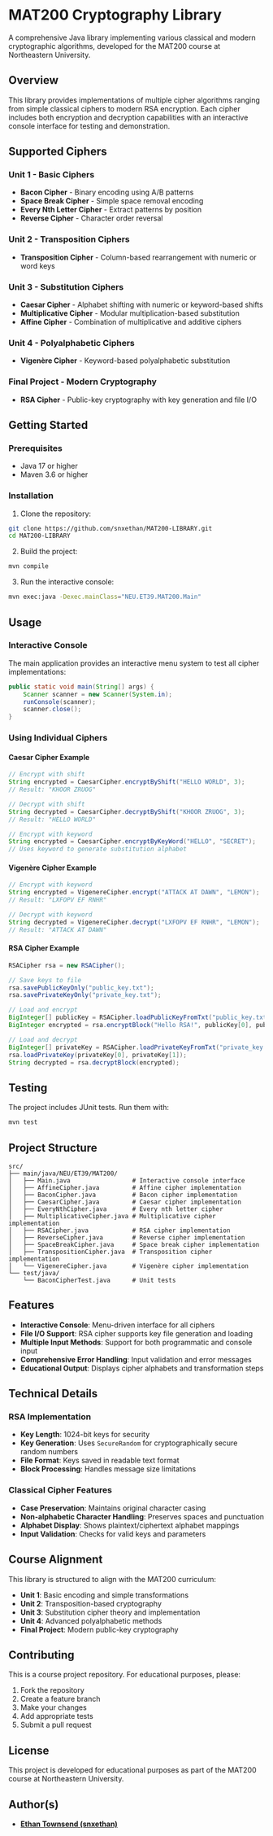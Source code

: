 # MAT200 Cryptography Library

A comprehensive Java library implementing various classical and modern cryptographic algorithms, developed for the MAT200 course at Northeastern University.

## Overview

This library provides implementations of multiple cipher algorithms ranging from simple classical ciphers to modern RSA encryption. Each cipher includes both encryption and decryption capabilities with an interactive console interface for testing and demonstration.

## Supported Ciphers

### Unit 1 - Basic Ciphers
- **Bacon Cipher** - Binary encoding using A/B patterns
- **Space Break Cipher** - Simple space removal encoding
- **Every Nth Letter Cipher** - Extract patterns by position
- **Reverse Cipher** - Character order reversal

### Unit 2 - Transposition Ciphers
- **Transposition Cipher** - Column-based rearrangement with numeric or word keys

### Unit 3 - Substitution Ciphers
- **Caesar Cipher** - Alphabet shifting with numeric or keyword-based shifts
- **Multiplicative Cipher** - Modular multiplication-based substitution
- **Affine Cipher** - Combination of multiplicative and additive ciphers

### Unit 4 - Polyalphabetic Ciphers
- **Vigenère Cipher** - Keyword-based polyalphabetic substitution

### Final Project - Modern Cryptography
- **RSA Cipher** - Public-key cryptography with key generation and file I/O

## Getting Started

### Prerequisites
- Java 17 or higher
- Maven 3.6 or higher

### Installation

1. Clone the repository:
```bash
git clone https://github.com/snxethan/MAT200-LIBRARY.git
cd MAT200-LIBRARY
```

2. Build the project:
```bash
mvn compile
```

3. Run the interactive console:
```bash
mvn exec:java -Dexec.mainClass="NEU.ET39.MAT200.Main"
```

## Usage

### Interactive Console
The main application provides an interactive menu system to test all cipher implementations:

```java
public static void main(String[] args) {
    Scanner scanner = new Scanner(System.in);
    runConsole(scanner);
    scanner.close();
}
```

### Using Individual Ciphers

#### Caesar Cipher Example
```java
// Encrypt with shift
String encrypted = CaesarCipher.encryptByShift("HELLO WORLD", 3);
// Result: "KHOOR ZRUOG"

// Decrypt with shift
String decrypted = CaesarCipher.decryptByShift("KHOOR ZRUOG", 3);
// Result: "HELLO WORLD"

// Encrypt with keyword
String encrypted = CaesarCipher.encryptByKeyWord("HELLO", "SECRET");
// Uses keyword to generate substitution alphabet
```

#### Vigenère Cipher Example
```java
// Encrypt with keyword
String encrypted = VigenereCipher.encrypt("ATTACK AT DAWN", "LEMON");
// Result: "LXFOPV EF RNHR"

// Decrypt with keyword
String decrypted = VigenereCipher.decrypt("LXFOPV EF RNHR", "LEMON");
// Result: "ATTACK AT DAWN"
```

#### RSA Cipher Example
```java
RSACipher rsa = new RSACipher();

// Save keys to file
rsa.savePublicKeyOnly("public_key.txt");
rsa.savePrivateKeyOnly("private_key.txt");

// Load and encrypt
BigInteger[] publicKey = RSACipher.loadPublicKeyFromTxt("public_key.txt");
BigInteger encrypted = rsa.encryptBlock("Hello RSA!", publicKey[0], publicKey[1]);

// Load and decrypt
BigInteger[] privateKey = RSACipher.loadPrivateKeyFromTxt("private_key.txt");
rsa.loadPrivateKey(privateKey[0], privateKey[1]);
String decrypted = rsa.decryptBlock(encrypted);
```

## Testing

The project includes JUnit tests. Run them with:

```bash
mvn test
```

## Project Structure

```
src/
├── main/java/NEU/ET39/MAT200/
│   ├── Main.java                 # Interactive console interface
│   ├── AffineCipher.java         # Affine cipher implementation
│   ├── BaconCipher.java          # Bacon cipher implementation
│   ├── CaesarCipher.java         # Caesar cipher implementation
│   ├── EveryNthCipher.java       # Every nth letter cipher
│   ├── MultiplicativeCipher.java # Multiplicative cipher implementation
│   ├── RSACipher.java            # RSA cipher implementation
│   ├── ReverseCipher.java        # Reverse cipher implementation
│   ├── SpaceBreakCipher.java     # Space break cipher implementation
│   ├── TranspositionCipher.java  # Transposition cipher implementation
│   └── VigenereCipher.java       # Vigenère cipher implementation
└── test/java/
    └── BaconCipherTest.java      # Unit tests
```

## Features

- **Interactive Console**: Menu-driven interface for all ciphers
- **File I/O Support**: RSA cipher supports key file generation and loading
- **Multiple Input Methods**: Support for both programmatic and console input
- **Comprehensive Error Handling**: Input validation and error messages
- **Educational Output**: Displays cipher alphabets and transformation steps

## Technical Details

### RSA Implementation
- **Key Length**: 1024-bit keys for security
- **Key Generation**: Uses `SecureRandom` for cryptographically secure random numbers
- **File Format**: Keys saved in readable text format
- **Block Processing**: Handles message size limitations

### Classical Cipher Features
- **Case Preservation**: Maintains original character casing
- **Non-alphabetic Character Handling**: Preserves spaces and punctuation
- **Alphabet Display**: Shows plaintext/ciphertext alphabet mappings
- **Input Validation**: Checks for valid keys and parameters

## Course Alignment

This library is structured to align with the MAT200 curriculum:
- **Unit 1**: Basic encoding and simple transformations
- **Unit 2**: Transposition-based cryptography
- **Unit 3**: Substitution cipher theory and implementation
- **Unit 4**: Advanced polyalphabetic methods
- **Final Project**: Modern public-key cryptography

## Contributing

This is a course project repository. For educational purposes, please:
1. Fork the repository
2. Create a feature branch
3. Make your changes
4. Add appropriate tests
5. Submit a pull request

## License

This project is developed for educational purposes as part of the MAT200 course at Northeastern University.

## Author(s)

- [**Ethan Townsend (snxethan)**](https://www.ethantownsend.dev)

